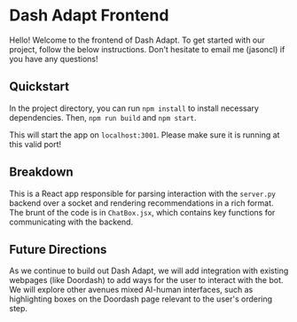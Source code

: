 # Dash Adapt Frontend

Hello! Welcome to the frontend of Dash Adapt. To get started with our project, follow the below instructions. Don't hesitate to email me (jasoncl) if you have any questions!

## Quickstart

In the project directory, you can run `npm install` to install necessary dependencies. Then, `npm run build` and `npm start`.

This will start the app on `localhost:3001`. Please make sure it is running at this valid port!

## Breakdown

This is a React app responsible for parsing interaction with the `server.py` backend over a socket and rendering recommendations in a rich format. The brunt of the code is in `ChatBox.jsx`, which contains key functions for communicating with the backend.

## Future Directions

As we continue to build out Dash Adapt, we will add integration with existing webpages (like Doordash) to add ways for the user to interact with the bot. We will explore other avenues mixed AI-human interfaces, such as highlighting boxes on the Doordash page relevant to the user's ordering step.
